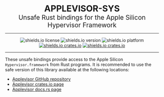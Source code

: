 <p align="center">
  <b style="font-size: 2em">APPLEVISOR-SYS</b>
  <br/>
  <span style="font-size: 1.5em">Unsafe Rust bindings for the Apple Silicon Hypervisor Framework</b>
</p>

<hr/>

<p align="center">
  <img src="https://img.shields.io/github/license/impalabs/applevisor?style=for-the-badge&color=ff9900" alt="shields.io license" />
  <img src="https://img.shields.io/github/v/release/impalabs/applevisor?style=for-the-badge&color=f38700" alt="shields.io version" />
  <img src="https://img.shields.io/badge/platform-MacOS%20on%20Apple%20Silicon-e77600?style=for-the-badge" alt="shields.io platform" />
  <br/>
  <a href="https://crates.io/crates/applevisor-sys"><img src="https://img.shields.io/crates/v/applevisor-sys?color=cd5300&style=for-the-badge" alt="shields.io crates.io" /></a>
  <a href="https://docs.rs/applevisor-sys"><img src="https://img.shields.io/badge/docs.rs-rustdoc-bf4200?style=for-the-badge" alt="shields.io crates.io" /></a>
</p>

<hr/>

These unsafe bindings provide access to the Apple Silicon `Hypervisor.framework` from Rust programs. It is recommended to use the safe version of this library available at the following locations:

 * [Applevisor GitHub repository](https://github.com/impalabs/applevisor)
 * [Applevisor crates.io page](https://crates.io/crates/applevisor)
 * [Applevisor docs.rs page](https://docs.rs/applevisor)
